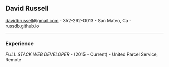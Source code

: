 
## David Russell 
davidbrussell@gmail.com - 352-262-0013 - San Mateo, Ca - russdb.github.io  
<hr>  

### Experience
_FULL STACK WEB DEVELOPER_ - (2015 - Current) - United Parcel Service, Remote  



